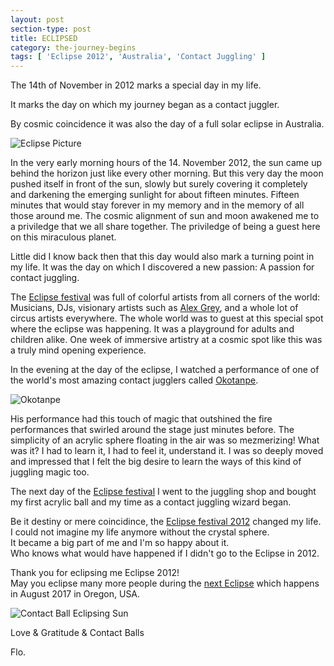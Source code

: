 ```yaml
---
layout: post
section-type: post
title: ECLIPSED
category: the-journey-begins
tags: [ 'Eclipse 2012', 'Australia', 'Contact Juggling' ]
---
```


The 14th of November in 2012 marks a special day in my life.

It marks the day on which my journey began as a contact juggler.

By cosmic coincidence it was also the day of a full solar
eclipse in Australia.

![Eclipse Picture](/thefilthywizard/img/Total_Solar_Eclipse_2012-ben-cooper.jpg "Eclipse 2012 - © Ben Cooper")

In the very early morning hours of the 14.
November 2012, the sun came up behind the horizon just like every other
morning. But this very day the moon pushed
itself in front of the sun, slowly but surely covering it completely and
darkening the emerging sunlight for about fifteen minutes. Fifteen
minutes that would stay forever in my memory and in the memory of all
those around me. The cosmic alignment of sun and moon awakened me to a
priviledge that we all share together. The priviledge of being a guest
here on this miraculous planet.

Little did I know back then that this day would also mark a turning
point in my life. It was the day on which I discovered a new passion:
A passion for contact juggling.

The [Eclipse festival](http://www.eclipse2012.com/) was full of colorful
artists from all corners of the world: Musicians, DJs, visionary artists
such as [Alex Grey](http://alexgrey.com/), and a whole lot of
circus artists everywhere.
The whole world was to guest at this special spot where the eclipse was happening. 
It was a playground for adults and children alike.
One week of immersive artistry at a cosmic spot like this was a
truly mind opening experience.

In the evening at the day of the eclipse, I watched a performance of one
of the world's most amazing contact jugglers called [Okotanpe](http://okotanpe.com "Okotanpe").

![Okotanpe](/thefilthywizard/img/okotanpe.jpg "Okotanpe")

His performance had this touch of magic that outshined the fire
performances that swirled around the stage just minutes before.  The
simplicity of an acrylic sphere floating in the air was
so mezmerizing! What was it? I had to learn it, I had to feel it,
understand it. I was so deeply moved and impressed that I felt the big
desire to learn the ways of this kind of juggling magic too.

The next day of the [Eclipse festival](http://www.eclipse2012.com/) I went
to the juggling shop and bought my first acrylic ball and my time as a
contact juggling wizard began.

Be it destiny or mere coincidince, the [Eclipse festival 2012](http://www.eclipse2012.com/) changed my life.<br/>
I could not imagine my life anymore without the crystal sphere.<br/>
It became a big part of me and I'm so happy about it.<br/>
Who knows what would have happened if I didn't go to the Eclipse in
2012.

Thank you for eclipsing me Eclipse 2012!<br/>
May you eclipse many more people during the [next
Eclipse](http://oregoneclipse2017.com/) which happens in August 2017 in
Oregon, USA.

![Contact Ball Eclipsing
Sun](/thefilthywizard/img/contact_ball_eclipsing_sun.jpg "Sun Eclipsed
With An Acrylic Ball")

Love & Gratitude & Contact Balls

Flo.
